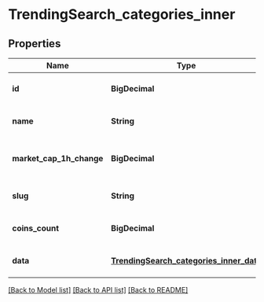# TrendingSearch_categories_inner
## Properties

| Name | Type | Description | Notes |
|------------ | ------------- | ------------- | -------------|
| **id** | **BigDecimal** |  | [optional] [default to null] |
| **name** | **String** | category name | [optional] [default to null] |
| **market\_cap\_1h\_change** | **BigDecimal** | category market cap 1 hour change | [optional] [default to null] |
| **slug** | **String** | category web slug | [optional] [default to null] |
| **coins\_count** | **BigDecimal** | category number of coins | [optional] [default to null] |
| **data** | [**TrendingSearch_categories_inner_data**](TrendingSearch_categories_inner_data.md) |  | [optional] [default to null] |

[[Back to Model list]](../README.md#documentation-for-models) [[Back to API list]](../README.md#documentation-for-api-endpoints) [[Back to README]](../README.md)

